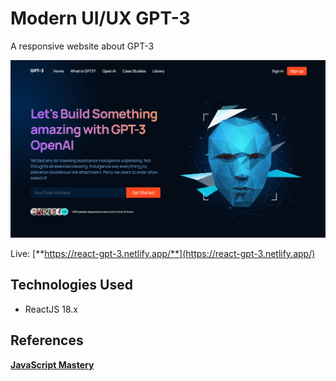 # Modern UI/UX GPT-3
A responsive website about GPT-3

![Web's preview](./public/banner.png)

Live: [**https://react-gpt-3.netlify.app/**](https://react-gpt-3.netlify.app/)

## Technologies Used
- ReactJS 18.x

## References
[**JavaScript Mastery**](https://www.youtube.com/watch?v=LMagNcngvcU)
